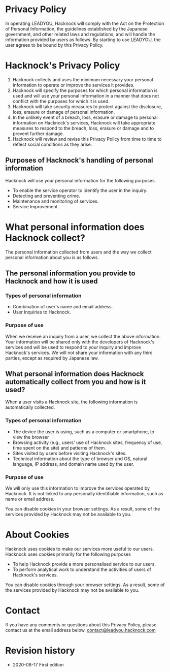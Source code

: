 # Privacy Policy

In operating LEADYOU, Hacknock will comply with the Act on the Protection of Personal Information, the guidelines established by the Japanese government, and other related laws and regulations, and will handle the information provided by users as follows.
By starting to use LEADYOU, the user agrees to be bound by this Privacy Policy.

# Hacknock's Privacy Policy

1. Hacknock collects and uses the minimum necessary your personal information to operate or improve the services it provides.
2. Hacknock will specify the purposes for which personal information is used and will use your personal information in a manner that does not conflict with the purposes for which it is used.
3. Hacknock will take security measures to protect against the disclosure, loss, erasure or damage of personal information.
4. In the unlikely event of a breach, loss, erasure or damage to personal information on Hacknock's services, Hacknock will take appropriate measures to respond to the breach, loss, erasure or damage and to prevent further damage.
5. Hacknock will review and revise this Privacy Policy from time to time to reflect social conditions as they arise.

## Purposes of Hacknock's handling of personal information

Hacknock will use your personal information for the following purposes.

- To enable the service operator to identify the user in the inquiry.
- Detecting and preventing crime.
- Maintenance and monitoring of services.
- Service Improvement.

# What personal information does Hacknock collect?

The personal information collected from users and the way we collect personal information about you is as follows.

## The personal information you provide to Hacknock and how it is used

### Types of personal information

- Combination of user's name and email address.
- User Inquiries to Hacknock.

### Purpose of use

When we receive an inquiry from a user, we collect the above information. Your information will be shared only with the developers of Hacknock's services and will be used to respond to your inquiry and improve Hacknock's services. We will not share your information with any third parties, except as required by Japanese law.

## What personal information does Hacknock automatically collect from you and how is it used?

When a user visits a Hacknock site, the following information is automatically collected.

### Types of personal information

- The device the user is using, such as a computer or smartphone, to view the browser
- Browsing activity (e.g., users' use of Hacknock sites, frequency of use, time spent on the site) and patterns of them.
- Sites visited by users before visiting Hacknock's sites.
- Technical information about the type of browser and OS, natural language, IP address, and domain name used by the user.

### Purpose of use

We will only use this information to improve the services operated by Hacknock.
It is not linked to any personally identifiable information, such as name or email address.

You can disable cookies in your browser settings. As a result, some of the services provided by Hacknock may not be available to you.

# About Cookies

Hacknock uses cookies to make our services more useful to our users.
Hacknock uses cookies primarily for the following purposes

- To help Hacknock provide a more personalised service to our users.
- To perform analytical work to understand the activities of users of Hacknock's services.

You can disable cookies through your browser settings. As a result, some of the services provided by Hacknock may not be available to you.

# Contact

If you have any comments or questions about this Privacy Policy, please contact us at the email address below.
contact@leadyou.hacknock.com

# Revision history

- 2020-08-17 First edition
